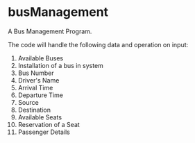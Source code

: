 # busManagement

A Bus Management Program. 

The code will handle the following data and operation on input:

1. Available Buses
2. Installation of a bus in system
3. Bus Number
4. Driver's Name
5. Arrival Time
6. Departure Time
7. Source 
8. Destination
9. Available Seats
10. Reservation of a Seat
11. Passenger Details
